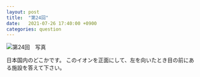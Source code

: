 ```yaml
---
layout: post
title:  "第24回"
date:   2021-07-26 17:40:00 +0900
categories: question
---
```


![第24回　写真](/kokodoko/images/q24.jpg)

日本国内のどこかです。
このイオンを正面にして、左を向いたとき目の前にある施設を答えて下さい。
